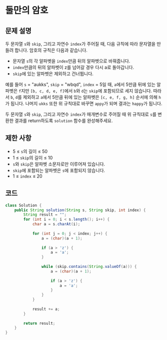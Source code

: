 # 둘만의 암호

## 문제 설명
두 문자열 `s`와 `skip`, 그리고 자연수 `index`가 주어질 때, 다음 규칙에 따라 문자열을 만들려 합니다. 암호의 규칙은 다음과 같습니다.

- 문자열 `s`의 각 알파벳을 `index`만큼 뒤의 알파벳으로 바꿔줍니다.
- `index`만큼의 뒤의 알파벳이 z를 넘어갈 경우 다시 a로 돌아갑니다.
- `skip`에 있는 알파벳은 제외하고 건너뜁니다.

예를 들어 `s` = "aukks", `skip` = "wbqd", `index` = 5일 때, `a`에서 5만큼 뒤에 있는 알파벳은 `f`지만 `[b, c, d, e, f]`에서 `b`와 `d`는 `skip`에 포함되므로 세지 않습니다. 따라서 `b`, `d`를 제외하고 `a`에서 5만큼 뒤에 있는 알파벳은 `[c, e, f, g, h]` 순서에 의해 `h`가 됩니다. 나머지 `ukks` 또한 위 규칙대로 바꾸면 `appy`가 되며 결과는 `happy`가 됩니다.

두 문자열 `s`와 `skip`, 그리고 자연수 `index`가 매개변수로 주어질 때 위 규칙대로 `s`를 변환한 결과를 return하도록 `solution` 함수를 완성해주세요.

## 제한 사항
- 5 ≤ `s`의 길이 ≤ 50
- 1 ≤ `skip`의 길이 ≤ 10
- `s`와 `skip`은 알파벳 소문자로만 이루어져 있습니다.
- `skip`에 포함되는 알파벳은 `s`에 포함되지 않습니다.
- 1 ≤ `index` ≤ 20

## 코드
```java
class Solution {
    public String solution(String s, String skip, int index) {
        String result = "";
        for (int i = 0; i < s.length(); i++) {
            char a = s.charAt(i);
            
            for (int j = 0; j < index; j++) {
                a = (char)(a + 1);
                
                if (a > 'z') {
                    a = 'a';
                }
                
                while (skip.contains(String.valueOf(a))) {
                    a = (char)(a + 1);
                    
                    if (a > 'z') {
                        a = 'a';
                    }
                }
            }
            
            result += a;
        }
        
        return result;
    }
}
```
